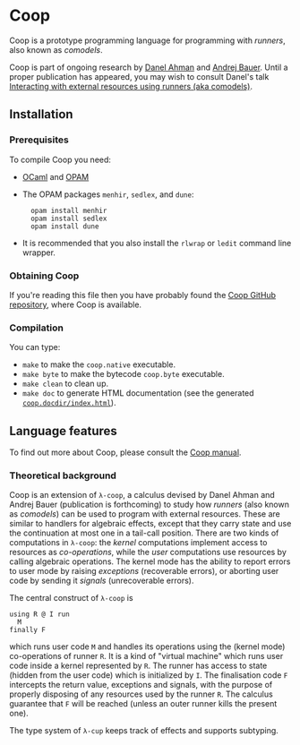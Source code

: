 # Coop

Coop is a prototype programming language for programming with *runners*, also known as *comodels*.

Coop is part of ongoing research by [Danel Ahman](https://danel.ahman.ee) and [Andrej
Bauer](http://www.andrej.com/). Until a proper publication has appeared, you may wish to
consult Danel's talk [Interacting with external resources using runners (aka
comodels)](https://danel.ahman.ee/talks/chocola19.pdf).


## Installation

### Prerequisites

To compile Coop you need:

* [OCaml](https://ocaml.org) and [OPAM](https://opam.ocaml.org)

* The OPAM packages `menhir`, `sedlex`, and `dune`:

        opam install menhir
        opam install sedlex
        opam install dune

* It is recommended that you also install the `rlwrap` or `ledit` command line wrapper.

### Obtaining Coop

If you're reading this file then you have probably found the [Coop GitHub
repository](https://github.com/andrejbauer/coop), where Coop is available.

### Compilation

You can type:

* `make` to make the `coop.native` executable.
* `make byte` to make the bytecode `coop.byte` executable.
* `make clean` to clean up.
* `make doc` to generate HTML documentation (see the generated [`coop.docdir/index.html`](coop.docdir/index.html)).

## Language features

To find out more about Coop, please consult the [Coop manual](./doc/manual.md).

### Theoretical background

Coop is an extension of `λ-coop`, a calculus devised by Danel Ahman and Andrej Bauer
(publication is forthcoming) to study how *runners* (also known as *comodels*) can be used
to program with external resources. These are similar to handlers for algebraic effects,
except that they carry state and use the continuation at most one in a tail-call position.
There are two kinds of computations in `λ-coop`: the *kernel* computations implement
access to resources as *co-operations*, while the *user* computations use resources by
calling algebraic operations. The kernel mode has the ability to report errors to user
mode by raising *exceptions* (recoverable errors), or aborting user code by sending it
*signals* (unrecoverable errors).

The central construct of `λ-coop` is

    using R @ I run
      M
    finally F

which runs user code `M` and handles its operations using the (kernel mode) co-operations
of runner `R`. It is a kind of "virtual machine" which runs user code inside a kernel
represented by `R`. The runner has access to state (hidden from the user code) which is
initialized by `I`. The finalisation code `F` intercepts the return value, exceptions and
signals, with the purpose of properly disposing of any resources used by the runner `R`.
The calculus guarantee that `F` will be reached (unless an outer runner kills the present
one).

The type system of `λ-cup` keeps track of effects and supports subtyping.

